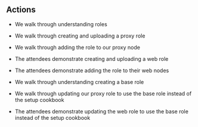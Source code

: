 
## Actions

* We walk through understanding roles

* We walk through creating and uploading a proxy role
* We walk through adding the role to our proxy node

* The attendees demonstrate creating and uploading a web role
* The attendees demonstrate adding the role to their web nodes

* We walk through understanding creating a base role
* We walk through updating our proxy role to use the base role instead of the setup cookbook
* The attendees demonstrate updating the web role to use the base role instead of the setup cookbook